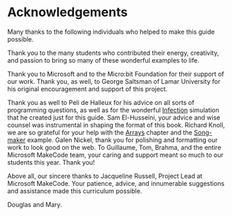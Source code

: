 # Acknowledgements

Many thanks to the following individuals who helped to make this guide possible.

Thank you to the many students who contributed their energy, creativity, and passion to bring so many of these wonderful examples to life. 

Thank you to Microsoft and to the Micro:bit Foundation for their support of our work. Thank you, as well, to George Saltsman of Lamar University for his original encouragement and support of this project.

Thank you as well to Peli de Halleux for his advice on all sorts of programming questions, as well as for the wonderful [Infection](/projects/infection) simulation that he created just for this guide. Sam El-Husseini, your advice and wise counsel was instrumental in shaping the format of this book. Richard Knoll, we are so grateful for your help with the [Arrays](/test/courses/csintro/arrays) chapter and the [Song-maker](/test/courses/csintro/arrays/project#song-maker) example. Galen Nickel, thank you for polishing and formatting our work to look good on the web. To Guillaume, Tom, Brahma, and the entire Microsoft MakeCode team, your caring and support meant so much to our students this year. Thank you!

Above all, our sincere thanks to Jacqueline Russell, Project Lead at Microsoft MakeCode. Your patience, advice, and innumerable suggestions and assistance made this curriculum possible.

Douglas and Mary.
